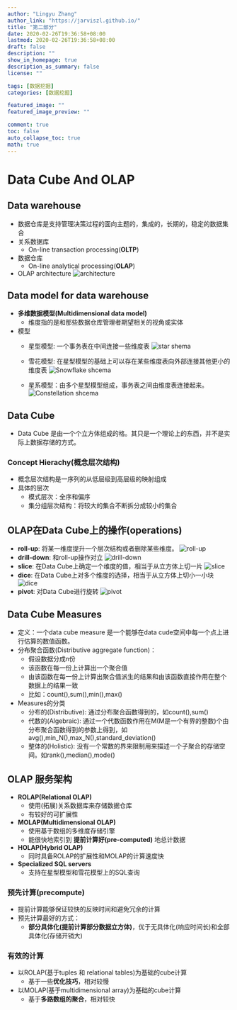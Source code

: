```yaml
---
author: "Lingyu Zhang"
author_link: "https://jarviszl.github.io/"
title: "第二部分"
date: 2020-02-26T19:36:58+08:00
lastmod: 2020-02-26T19:36:58+08:00
draft: false
description: ""
show_in_homepage: true
description_as_summary: false
license: ""

tags: [数据挖掘]
categories: [数据挖掘]

featured_image: ""
featured_image_preview: ""

comment: true
toc: false
auto_collapse_toc: true
math: true
---
```


# Data Cube And OLAP
<!--more-->
## Data warehouse
- 数据仓库是支持管理决策过程的面向主题的，集成的，长期的，稳定的数据集合
- 关系数据库
  - On-line transaction processing(**OLTP**)
- 数据仓库
  - On-line analytical processing(**OLAP**)
- OLAP architecture
![architecture](/images/documents/数据挖掘导论/OLAParchitecture.png)

## Data model for data warehouse
- **多维数据模型(Multidimensional data model)**
  - 维度指的是和那些数据仓库管理者期望相关的视角或实体
- 模型
  - 星型模型: 一个事务表在中间连接一些维度表
    ![star shema](/images/documents/数据挖掘导论/starschema.png)
  - 雪花模型: 在星型模型的基础上可以存在某些维度表向外部连接其他更小的维度表
    ![Snowflake shcema](/images/documents/数据挖掘导论/snowschema.png)

  - 星系模型：由多个星型模型组成，事务表之间由维度表连接起来。
    ![Constellation shcema](/images/documents/数据挖掘导论/constellationschema.png)



## Data Cube
- Data Cube 是由一个个立方体组成的格。其只是一个理论上的东西，并不是实际上数据存储的方式。

### Concept Hierachy(概念层次结构)
- 概念层次结构是一序列的从低层级到高层级的映射组成
- 具体的层次
  - 模式层次：全序和偏序
  - 集分组层次结构：将较大的集合不断拆分成较小的集合

## OLAP在Data Cube上的操作(operations) 
- **roll-up**: 将某一维度提升一个层次结构或者删除某些维度。
  ![roll-up](/images/documents/数据挖掘导论/roll-up.png)
- **drill-down**: 和roll-up操作对立
  ![drill-down](/images/documents/数据挖掘导论/drill-down.png)
- **slice**: 在Data Cube上确定一个维度的值，相当于从立方体上切一片
  ![slice](/images/documents/数据挖掘导论/slice.png)
- **dice**: 在Data Cube上对多个维度的选择，相当于从立方体上切小一小块
  ![dice](/images/documents/数据挖掘导论/dice.png)
- **pivot**: 对Data Cube进行旋转
  ![pivot](/images/documents/数据挖掘导论/pivot.png)

## Data Cube Measures
- 定义：一个data cube measure 是一个能够在data cude空间中每一个点上进行估算的数值函数。
- 分布聚合函数(Distributive aggregate function)：
  - 假设数据分成n份
  - 该函数在每一份上计算出一个聚合值
  - 由该函数在每一份上计算出聚合值派生的结果和由该函数直接作用在整个数据上的结果一致
  - 比如：count(),sum(),min(),max()
- Measures的分类
  - 分布的(Distributive): 通过分布聚合函数得到的，如count(),sum()
  - 代数的(Algebraic): 通过一个代数函数作用在M(M是一个有界的整数)个由分布聚合函数得到的参数上得到，如avg(),min_N(),max_N(),standard_deviation()
  - 整体的(Holistic): 没有一个常数的界来限制用来描述一个子聚合的存储空间。如rank(),median(),mode()

## OLAP 服务架构
- **ROLAP(Relational OLAP)**
  - 使用(拓展)关系数据库来存储数据仓库
  - 有较好的可扩展性
- **MOLAP(Multidimensional OLAP)**
  - 使用基于数组的多维度存储引擎
  - 能很快地索引到 **提前计算好(pre-computed)** 地总计数据
- **HOLAP(Hybrid OLAP)**
  - 同时具备ROLAP的扩展性和MOLAP的计算速度快
- **Specialized SQL servers**
  - 支持在星型模型和雪花模型上的SQL查询

### 预先计算(precompute)
- 提前计算能够保证较快的反映时间和避免冗余的计算
- 预先计算最好的方式：
  - **部分具体化(提前计算部分数据立方体)**，优于无具体化(响应时间长)和全部具体化(存储开销大)

### 有效的计算
- 以ROLAP(基于tuples 和 relational tables)为基础的cube计算
  - 基于一些**优化技巧**，相对较慢
- 以MOLAP(基于multidimensional array)为基础的cube计算
  - 基于**多路数组的聚合**，相对较快